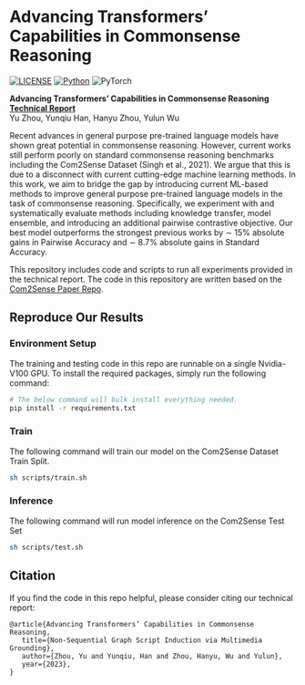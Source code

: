 # Advancing Transformers’ Capabilities in Commonsense Reasoning

[![LICENSE](https://img.shields.io/badge/license-MIT-green)](./LICENSE)
[![Python](https://img.shields.io/badge/python-3.6-blue)](https://www.python.org/)
![PyTorch](https://img.shields.io/badge/pytorch-1.5-yellow)

**Advancing Transformers’ Capabilities in Commonsense Reasoning**<br>
**[Technical Report](https://bryanzhou008.github.io/files/com2sense.pdf)**<br>
Yu Zhou, Yunqiu Han, Hanyu Zhou, Yulun Wu<br>

Recent advances in general purpose pre-trained language models have shown great potential
in commonsense reasoning. However, current works still perform poorly on standard commonsense reasoning benchmarks including the Com2Sense Dataset (Singh et al., 2021). We argue that this is due to a disconnect with current cutting-edge machine learning methods. In this work, we aim to bridge the gap by introducing current ML-based methods to improve general purpose pre-trained language models in the task of commonsense reasoning. Specifically, we experiment with and systematically evaluate methods including knowledge transfer, model ensemble, and introducing an additional pairwise contrastive objective. Our best model outperforms the strongest previous works by ∼ 15% absolute gains in Pairwise Accuracy and ∼ 8.7% absolute gains in Standard Accuracy.

This repository includes code and scripts to run all experiments provided in the technical report. The code in this repository are written based on the [Com2Sense Paper Repo](https://github.com/PlusLabNLP/Com2Sense).



## Reproduce Our Results

### Environment Setup

The training and testing code in this repo are runnable on a single Nvidia-V100 GPU. To install the required packages, simply run the following command:

```bash
# The below command will bulk install everything needed.
pip install -r requirements.txt
```

### Train

The following command will train our model on the Com2Sense Dataset Train Split.

```bash
sh scripts/train.sh
```


### Inference

The following command will run model inference on the Com2Sense Test Set

```bash
sh scripts/test.sh
```



## Citation

If you find the code in this repo helpful, please consider citing our technical report:

```
@article{Advancing Transformers’ Capabilities in Commonsense Reasoning,
   title={Non-Sequential Graph Script Induction via Multimedia Grounding},
   author={Zhou, Yu and Yunqiu, Han and Zhou, Hanyu, Wu and Yulun},
   year={2023},
}
```